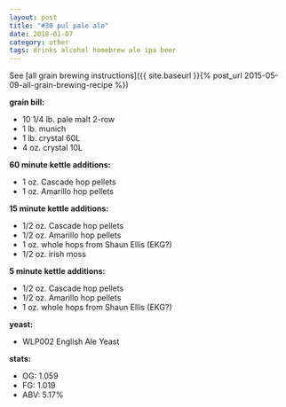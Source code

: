 ```yaml
---
layout: post
title: "#30 pul pale ale"
date: 2018-01-07
category: other
tags: drinks alcohol homebrew ale ipa beer
---
```

See  [all grain brewing instructions]({{ site.baseurl }}{% post_url 2015-05-09-all-grain-brewing-recipe %})

**grain bill:**
* 10 1/4 lb. pale malt 2-row
* 1 lb. munich
* 1 lb. crystal 60L
* 4 oz. crystal 10L

**60 minute kettle additions:**
* 1 oz. Cascade hop pellets
* 1 oz. Amarillo hop pellets

**15 minute kettle additions:**
* 1/2 oz. Cascade hop pellets
* 1/2 oz. Amarillo hop pellets
* 1 oz. whole hops from Shaun Ellis (EKG?)
* 1/2 oz. irish moss

**5 minute kettle additions:**
* 1/2 oz. Cascade hop pellets
* 1/2 oz. Amarillo hop pellets
* 1 oz. whole hops from Shaun Ellis (EKG?)

**yeast:**
* WLP002 English Ale Yeast

**stats:**
* OG: 1.059
* FG: 1.019
* ABV: 5.17%
